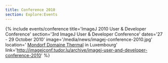 ```yaml
---
title: Conference 2010
section: Explore:Events
---
```


{% include events/conference title='ImageJ 2010 User & Developer Conference' section='3rd ImageJ User & Developer Conference' dates='27 - 29 October 2010' image='/media/news/imagej-conference-2010.jpg' location=' [Mondorf Domaine Thermal](http://www.mondorf.lu/en) in Luxembourg' link='http://imagejconf.tudor.lu/archive/imagej-user-and-developer-conference-2010' %}
